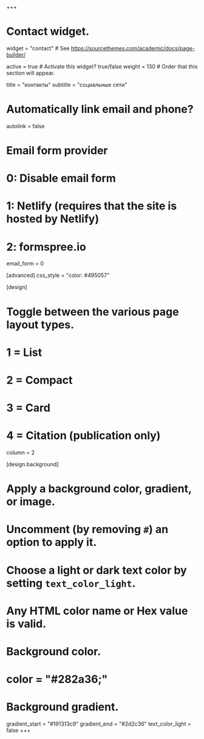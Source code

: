 +++
# Contact widget.
widget = "contact"  # See https://sourcethemes.com/academic/docs/page-builder/

active = true  # Activate this widget? true/false
weight = 130  # Order that this section will appear.

title = "контакты"
subtitle = "социальные сети"

# Automatically link email and phone?
autolink = false

# Email form provider
#   0: Disable email form
#   1: Netlify (requires that the site is hosted by Netlify)
#   2: formspree.io
email_form = 0

[advanced]
 css_style = "color: #495057"

     
[design]
  # Toggle between the various page layout types.
  #   1 = List
  #   2 = Compact
  #   3 = Card
  #   4 = Citation (publication only)
  column = 2
  
[design.background]
  # Apply a background color, gradient, or image.
  #   Uncomment (by removing `#`) an option to apply it.
  #   Choose a light or dark text color by setting `text_color_light`.
  #   Any HTML color name or Hex value is valid.

  # Background color.
  # color = "#282a36;"
  
  # Background gradient.
  gradient_start = "#191313c9"
  gradient_end = "#2d2c36"
  text_color_light = false
+++

